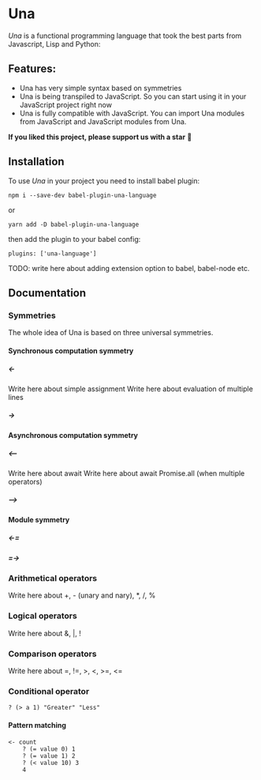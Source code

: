 # Una

<i>Una</i> is a functional programming language that took the best parts from Javascript, Lisp and Python:

## Features:

<ul>
<li>Una has very simple syntax based on symmetries</li>
<li>Una is being transpiled to JavaScript. So you can start using it in your JavaScript project right now</li>
<li>Una is fully compatible with JavaScript. You can import Una modules from JavaScript and JavaScript modules from Una.</li>
</ul>

**If you liked this project, please support us with a star** 🌟

## Installation

To use <i>Una</i> in your project you need to install babel plugin:

```
npm i --save-dev babel-plugin-una-language
```

or

```
yarn add -D babel-plugin-una-language
```

then add the plugin to your babel config:

```
plugins: ['una-language']
```

TODO: write here about adding extension option to babel, babel-node etc.

## Documentation

### Symmetries

The whole idea of Una is based on three universal symmetries.

#### Synchronous computation symmetry

##### <-

Write here about simple assignment
Write here about evaluation of multiple lines

##### ->

#### Asynchronous computation symmetry

##### <--

Write here about await
Write here about await Promise.all (when multiple operators)

##### -->

#### Module symmetry

##### <-=

##### =->

### Arithmetical operators

Write here about +, - (unary and nary), \*, /, %

### Logical operators

Write here about &, |, !

### Comparison operators

Write here about =, !=, >, <, >=, <=

### Conditional operator

```
? (> a 1) "Greater" "Less"
```

#### Pattern matching

```
<- count
    ? (= value 0) 1
    ? (= value 1) 2
    ? (< value 10) 3
    4
```
